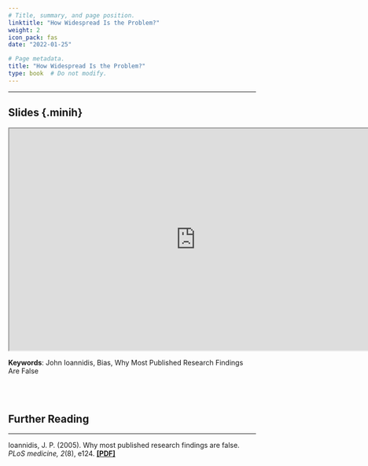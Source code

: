 ```yaml
---
# Title, summary, and page position.
linktitle: "How Widespread Is the Problem?"
weight: 2
icon_pack: fas
date: "2022-01-25"

# Page metadata.
title: "How Widespread Is the Problem?"
type: book  # Do not modify.
---
```


<style>
code{
  color: #2a7792;
}
.hljs{
  font-size: 16px
}
.minih{
  font-size: 1px;
  margin: 0px 0px 0px 0px;
}

.highlight {
    position: relative;
}
.highlight pre {
    padding: 15px;
}
.highlight-copy-btn {
    position: absolute;
    top: 7px;
    right: 7px;
    border: 0;
    border-radius: 4px;
    padding: 5px;
    font-size: 0.7em;
    line-height: 1.8;
    color: #fff;
    background-color: #777;
    min-width: 55px;
    text-align: center;
}
.highlight-copy-btn:hover {
    background-color: #666;
}
</style>

---


## Slides {.minih}

<iframe src="https://drive.google.com/file/d/1aSTGtCJNKKklLhiDh4Phw5ZgVMGVWYyS/preview" width="757" height="452" allow="autoplay"></iframe>

**Keywords**: John Ioannidis, Bias, Why Most Published Research Findings Are False

<br></br>

## Further Reading

---

Ioannidis, J. P. (2005). Why most published research findings are false. _PLoS medicine, 2_(8), e124. **[[PDF]](https://journals.plos.org/plosmedicine/article/file?id=10.1371/journal.pmed.0020124&type=printable)**

<style>
h1 {color: #2a7792;}
</style>


